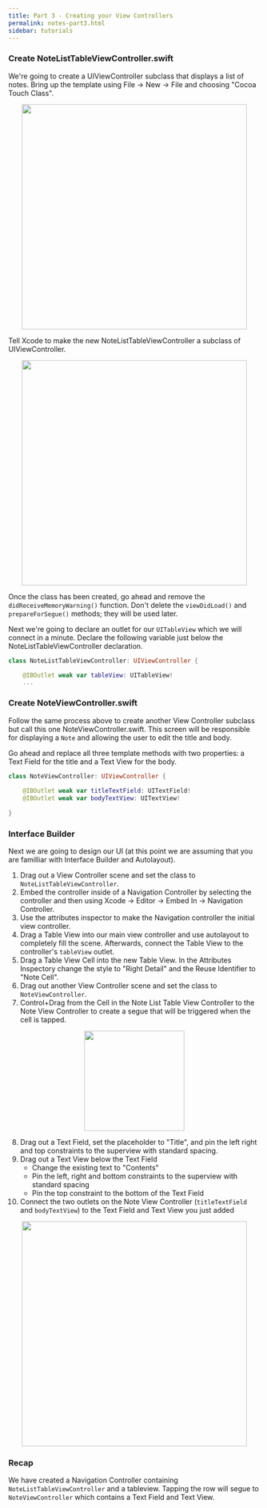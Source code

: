 ```yaml
---
title: Part 3 - Creating your View Controllers
permalink: notes-part3.html
sidebar: tutorials
---
```


### Create NoteListTableViewController.swift

We're going to create a UIViewController subclass that displays a list of notes. Bring up the template using File -> New -> File and choosing "Cocoa Touch Class".

<p align="center"> <img src="../images/notes/P3/screenshot1.png" height="450px" align="center"> </p>


Tell Xcode to make the new NoteListTableViewController a subclass of UIViewController. 

<p align="center"> <img src="../images/notes/P3/screenshot2.png" height="450px" align="center"> </p>

Once the class has been created, go ahead and remove the `didReceiveMemoryWarning()` function. Don't delete the `viewDidLoad()` and `prepareForSegue()` methods; they will be used later.

Next we're going to declare an outlet for our `UITableView` which we will connect in a minute. Declare the following variable just below the NoteListTableViewController declaration.

```swift
class NoteListTableViewController: UIViewController {

    @IBOutlet weak var tableView: UITableView!
    ...
```

### Create NoteViewController.swift

Follow the same process above to create another View Controller subclass but call this one NoteViewController.swift. This screen will be responsible for displaying a `Note` and allowing the user to edit the title and body.

Go ahead and replace all three template methods with two properties: a Text Field for the title and a Text View for the body.

```swift
class NoteViewController: UIViewController {
    
    @IBOutlet weak var titleTextField: UITextField!
    @IBOutlet weak var bodyTextView: UITextView!
    
}
```

### Interface Builder

Next we are going to design our UI (at this point we are assuming that you are familliar with Interface Builder and Autolayout). 

1. Drag out a View Controller scene and set the class to `NoteListTableViewController`.
2. Embed the controller inside of a Navigation Controller by selecting the controller and then using Xcode -> Editor -> Embed In -> Navigation Controller.
3. Use the attributes inspector to make the Navigation controller the initial view controller.
4. Drag a Table View into our main view controller and use autolayout to completely fill the scene. Afterwards, connect the Table View to the controller's `tableView` outlet.
5. Drag a Table View Cell into the new Table View. In the Attributes Inspectory change the style to "Right Detail" and the Reuse Identifier to "Note Cell".
6. Drag out another View Controller scene and set the class to `NoteViewController`.
7. Control+Drag from the Cell in the Note List Table View Controller to the Note View Controller to create a segue that will be triggered when the cell is tapped.

<p align="center"> <img src="../images/notes/P3/screenshot3.gif" height="200px" align="center"> </p>

8. Drag out a Text Field, set the placeholder to "Title", and pin the left right and top constraints to the superview with standard spacing.
9. Drag out a Text View below the Text Field
	* Change the existing text to "Contents"
	* Pin the left, right and bottom constraints to the superview with standard spacing
	* Pin the top constraint to the bottom of the Text Field
10. Connect the two outlets on the Note View Controller (`titleTextField` and `bodyTextView`) to the Text Field and Text View you just added

<p align="center"> <img src="../images/notes/P3/screenshot4.png" height="450px" align="center"> </p>


### Recap

We have created a Navigation Controller containing `NoteListTableViewController` and a tableview. Tapping the row will segue to `NoteViewController` which contains a Text Field and Text View. 